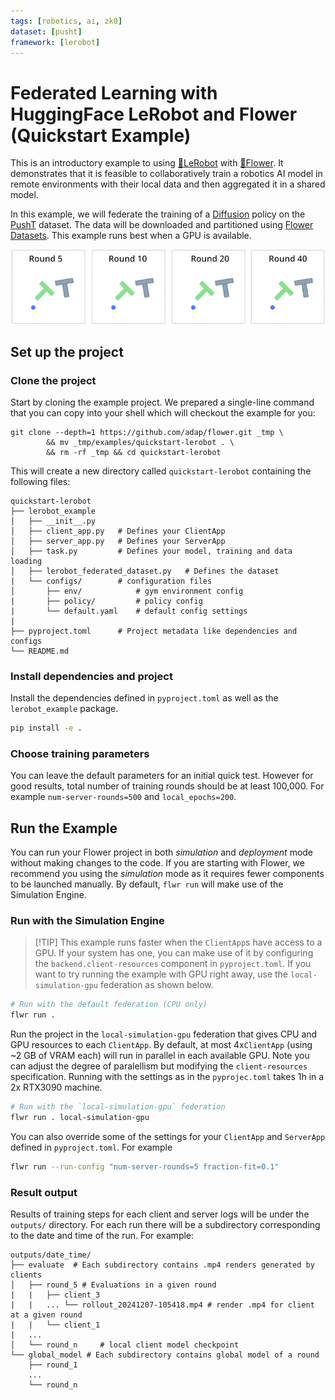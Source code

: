 ```yaml
---
tags: [robotics, ai, zk0]
dataset: [pusht]
framework: [lerobot]
---
```


# Federated Learning with HuggingFace LeRobot and Flower (Quickstart Example)

This is an introductory example to using [🤗LeRobot](https://huggingface.co/lerobot) with [🌼Flower](https://flower.ai/). It demonstrates that it is feasible to collaboratively train a robotics AI model in remote environments with their local data and then aggregated it in a shared model.

In this example, we will federate the training of a [Diffusion](https://arxiv.org/abs/2303.04137) policy on the [PushT](https://huggingface.co/datasets/lerobot/pusht/tree/v1.3) dataset. The data will be downloaded and partitioned using [Flower Datasets](https://flower.ai/docs/datasets/). This example runs best when a GPU is available.

![](_static/render_compose.gif)

## Set up the project

### Clone the project

Start by cloning the example project. We prepared a single-line command that you can copy into your shell which will checkout the example for you:

```shell
git clone --depth=1 https://github.com/adap/flower.git _tmp \
		&& mv _tmp/examples/quickstart-lerobot . \
		&& rm -rf _tmp && cd quickstart-lerobot
```

This will create a new directory called `quickstart-lerobot` containing the following files:

```shell
quickstart-lerobot
├── lerobot_example
│   ├── __init__.py
│   ├── client_app.py   # Defines your ClientApp
│   ├── server_app.py   # Defines your ServerApp
│   ├── task.py         # Defines your model, training and data loading
│   ├── lerobot_federated_dataset.py   # Defines the dataset
|   └── configs/		# configuration files
│ 		├── env/        	# gym environment config
|   	├── policy/			# policy config
|   	└── default.yaml 	# default config settings
|
├── pyproject.toml      # Project metadata like dependencies and configs
└── README.md
```

### Install dependencies and project

Install the dependencies defined in `pyproject.toml` as well as the `lerobot_example` package.

```bash
pip install -e .
```

### Choose training parameters

You can leave the default parameters for an initial quick test. However for good results, total number of training rounds should be at least 100,000. For example
`num-server-rounds=500` and `local_epochs=200`.

## Run the Example

You can run your Flower project in both _simulation_ and _deployment_ mode without making changes to the code. If you are starting with Flower, we recommend you using the _simulation_ mode as it requires fewer components to be launched manually. By default, `flwr run` will make use of the Simulation Engine.

### Run with the Simulation Engine

> \[!TIP\]
> This example runs faster when the `ClientApp`s have access to a GPU. If your system has one, you can make use of it by configuring the `backend.client-resources` component in `pyproject.toml`. If you want to try running the example with GPU right away, use the `local-simulation-gpu` federation as shown below.

```bash
# Run with the default federation (CPU only)
flwr run .
```

Run the project in the `local-simulation-gpu` federation that gives CPU and GPU resources to each `ClientApp`. By default, at most 4x`ClientApp` (using ~2 GB of VRAM each) will run in parallel in each available GPU. Note you can adjust the degree of paralellism but modifying the `client-resources` specification. Running with the settings as in the `pyprojec.toml` takes 1h in a 2x RTX3090 machine.

```bash
# Run with the `local-simulation-gpu` federation
flwr run . local-simulation-gpu
```

You can also override some of the settings for your `ClientApp` and `ServerApp` defined in `pyproject.toml`. For example

```bash
flwr run --run-config "num-server-rounds=5 fraction-fit=0.1"
```

### Result output

Results of training steps for each client and server logs will be under the `outputs/` directory. For each run there will be a subdirectory corresponding to the date and time of the run. For example:

```shell
outputs/date_time/
├── evaluate  # Each subdirectory contains .mp4 renders generated by clients
│   ├── round_5	# Evaluations in a given round
|	|   ├── client_3
|	|	...	└── rollout_20241207-105418.mp4 # render .mp4 for client at a given round
|	|	└── client_1
|   ...
│   └── round_n   	# local client model checkpoint
└── global_model # Each subdirectory contains global model of a round
	├── round_1
	...
	└── round_n
```
